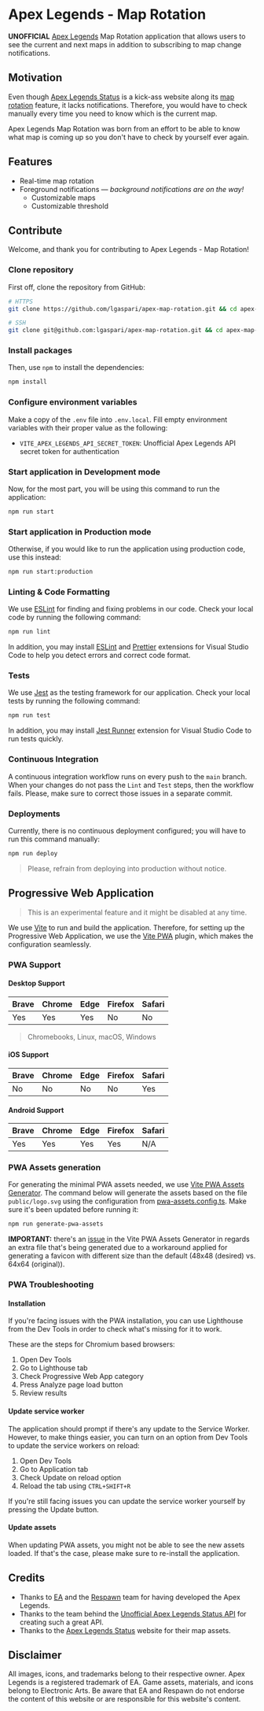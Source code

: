 # Apex Legends - Map Rotation

**UNOFFICIAL** [Apex Legends](https://www.ea.com/games/apex-legends) Map Rotation application that allows users to see the current and next maps in addition to subscribing to map change notifications.

## Motivation

Even though [Apex Legends Status](https://apexlegendsstatus.com/) is a kick-ass website along its [map rotation](https://apexlegendsstatus.com/current-map/) feature, it lacks notifications. Therefore, you would have to check manually every time you need to know which is the current map.

Apex Legends Map Rotation was born from an effort to be able to know what map is coming up so you don't have to check by yourself ever again.

## Features

- Real-time map rotation
- Foreground notifications — _background notifications are on the way!_
  - Customizable maps
  - Customizable threshold

## Contribute

Welcome, and thank you for contributing to Apex Legends - Map Rotation!

### Clone repository

First off, clone the repository from GitHub:

```bash
# HTTPS
git clone https://github.com/lgaspari/apex-map-rotation.git && cd apex-map-rotation

# SSH
git clone git@github.com:lgaspari/apex-map-rotation.git && cd apex-map-rotation
```

### Install packages

Then, use `npm` to install the dependencies:

```bash
npm install
```

### Configure environment variables

Make a copy of the `.env` file into `.env.local`. Fill empty environment variables with their proper value as the following:

- `VITE_APEX_LEGENDS_API_SECRET_TOKEN`: Unofficial Apex Legends API secret token for authentication

### Start application in Development mode

Now, for the most part, you will be using this command to run the application:

```bash
npm run start
```

### Start application in Production mode

Otherwise, if you would like to run the application using production code, use this instead:

```bash
npm run start:production
```

### Linting & Code Formatting

We use [ESLint](https://eslint.org/) for finding and fixing problems in our code. Check your local code by running the following command:

```bash
npm run lint
```

In addition, you may install [ESLint](https://marketplace.visualstudio.com/items?itemName=dbaeumer.vscode-eslint) and [Prettier](https://marketplace.visualstudio.com/items?itemName=esbenp.prettier-vscode) extensions for Visual Studio Code to help you detect errors and correct code format.

### Tests

We use [Jest](https://jestjs.io/) as the testing framework for our application. Check your local tests by running the following command:

```bash
npm run test
```

In addition, you may install [Jest Runner](https://marketplace.visualstudio.com/items?itemName=firsttris.vscode-jest-runner) extension for Visual Studio Code to run tests quickly.

### Continuous Integration

A continuous integration workflow runs on every push to the `main` branch. When your changes do not pass the `Lint` and `Test` steps, then the workflow fails. Please, make sure to correct those issues in a separate commit.

### Deployments

Currently, there is no continuous deployment configured; you will have to run this command manually:

```bash
npm run deploy
```

> Please, refrain from deploying into production without notice.

## Progressive Web Application

> This is an experimental feature and it might be disabled at any time.

We use [Vite](https://vitejs.dev/) to run and build the application. Therefore, for setting up the Progressive Web Application, we use the [Vite PWA](https://vite-pwa-org.netlify.app/) plugin, which makes the configuration seamlessly.

### PWA Support

#### Desktop Support

| Brave | Chrome | Edge | Firefox | Safari |
| :-    | :-     | :-   | :-      | :-     |
| Yes   | Yes    | Yes  | No      | No     |

> Chromebooks, Linux, macOS, Windows

#### iOS Support

| Brave | Chrome | Edge | Firefox | Safari |
| :-    | :-     | :-   | :-      | :-     |
| No    | No     | No   | No      | Yes    |

#### Android Support

| Brave | Chrome | Edge | Firefox | Safari |
| :-    | :-     | :-   | :-      | :-     |
| Yes   | Yes    | Yes  | Yes     | N/A    |

### PWA Assets generation

For generating the minimal PWA assets needed, we use [Vite PWA Assets Generator](https://vite-pwa-org.netlify.app/assets-generator/). The command below will generate the assets based on the file `public/logo.svg` using the configuration from [pwa-assets.config.ts](pwa-assets.config.ts). Make sure it's been updated before running it:

```bash
npm run generate-pwa-assets
```

**IMPORTANT:** there's an [issue](https://github.com/vite-pwa/assets-generator/issues/5) in the Vite PWA Assets Generator in regards an extra file that's being generated due to a workaround applied for generating a favicon with different size than the default (48x48 (desired) vs. 64x64 (original)).

### PWA Troubleshooting

#### Installation

If you're facing issues with the PWA installation, you can use Lighthouse from
the Dev Tools in order to check what's missing for it to work.

These are the steps for Chromium based browsers:

1. Open Dev Tools
2. Go to Lighthouse tab
3. Check Progressive Web App category
4. Press Analyze page load button
5. Review results

#### Update service worker

The application should prompt if there's any update to the Service Worker.
However, to make things easier, you can turn on an option from Dev Tools to
update the service workers on reload:

1. Open Dev Tools
2. Go to Application tab
3. Check Update on reload option
4. Reload the tab using `CTRL+SHIFT+R`

If you're still facing issues you can update the service worker yourself by pressing the Update button.

#### Update assets

When updating PWA assets, you might not be able to see the new assets loaded. If that's the case, please make sure to re-install the application.

## Credits

- Thanks to [EA](https://www.ea.com/) and the [Respawn](https://www.respawn.com/) team for having developed the Apex Legends.
- Thanks to the team behind the [Unofficial Apex Legends Status API](https://apexlegendsapi.com/) for creating such a great API.
- Thanks to the [Apex Legends Status](https://apexlegendsstatus.com/) website for their map assets.

## Disclaimer

All images, icons, and trademarks belong to their respective owner. Apex Legends is a registered trademark of EA. Game assets, materials, and icons belong to Electronic Arts. Be aware that EA and Respawn do not endorse the content of this website or are responsible for this website's content.
